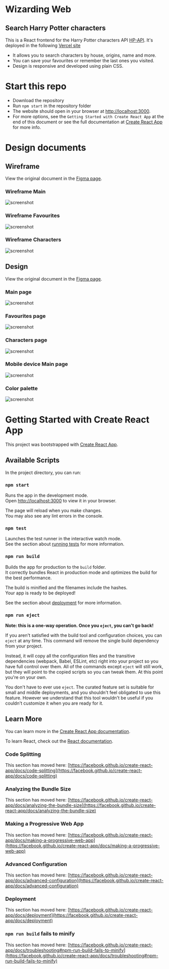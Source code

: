 # Wizarding Web
## Search Harry Potter characters

This is a React frontend for the Harry Potter characters API [HP-API](https://hp-api.herokuapp.com/).
It's deployed in the following [Vercel site](https://sdg-harry-potter.vercel.app/)

- It allows you to search characters by house, origins, name and more.
- You can save your favourites or remember the last ones you visited.
- Design is responsive and developed using plain CSS.

# Start this repo

- Download the repository
- Run `npm start` in the repository folder
- The website should open in your browser at [http://localhost:3000](http://localhost:3000).
- For more options, see the `Getting Started with Create React App` at the end of this document or see the full documentation at [Create React App](https://github.com/facebook/create-react-app) for more info.

# Design documents

## Wireframe
View the original document in the [Figma page](https://www.figma.com/file/oIGGpFh6M0a2AtRwULdqO3/SDG-HP-Wireframe?node-id=0%3A1).

### Wireframe Main
![screenshot](https://github.com/manoelcl/sdg-harry-potter/blob/main/References/Wireframes/SDG-HP%20Wireframe%20Main.jpg)
### Wireframe Favourites
![screenshot](https://github.com/manoelcl/sdg-harry-potter/blob/main/References/Wireframes/SDG-HP%20Wireframe%20Favs.jpg)
### Wireframe Characters
![screenshot](https://github.com/manoelcl/sdg-harry-potter/blob/main/References/Wireframes/SDG-HP%20Wireframe%20Character.jpg)

## Design

View the original document in the [Figma page](https://www.figma.com/file/Zu3PvrMtMMTHBfbqZWQD4R/SDG-HP-Design?node-id=32%3A140).

### Main page
![screenshot](https://github.com/manoelcl/sdg-harry-potter/blob/main/References/Design/Desktop%20-%20Main.jpg)

### Favourites page
![screenshot](https://github.com/manoelcl/sdg-harry-potter/blob/main/References/Design/Desktop%20-%20Favorites.jpg)

### Characters page
![screenshot](https://github.com/manoelcl/sdg-harry-potter/blob/main/References/Design/Desktop%20-%20Character.jpg)

### Mobile device Main page
![screenshot](https://github.com/manoelcl/sdg-harry-potter/blob/main/References/Design/Android%20Small%20-%20Main.jpg)

### Color palette

![screenshot](https://github.com/manoelcl/sdg-harry-potter/blob/main/References/Design/Color%20Palette.jpg)

# Getting Started with Create React App

This project was bootstrapped with [Create React App](https://github.com/facebook/create-react-app).

## Available Scripts

In the project directory, you can run:

### `npm start`

Runs the app in the development mode.\
Open [http://localhost:3000](http://localhost:3000) to view it in your browser.

The page will reload when you make changes.\
You may also see any lint errors in the console.

### `npm test`

Launches the test runner in the interactive watch mode.\
See the section about [running tests](https://facebook.github.io/create-react-app/docs/running-tests) for more information.

### `npm run build`

Builds the app for production to the `build` folder.\
It correctly bundles React in production mode and optimizes the build for the best performance.

The build is minified and the filenames include the hashes.\
Your app is ready to be deployed!

See the section about [deployment](https://facebook.github.io/create-react-app/docs/deployment) for more information.

### `npm run eject`

**Note: this is a one-way operation. Once you `eject`, you can't go back!**

If you aren't satisfied with the build tool and configuration choices, you can `eject` at any time. This command will remove the single build dependency from your project.

Instead, it will copy all the configuration files and the transitive dependencies (webpack, Babel, ESLint, etc) right into your project so you have full control over them. All of the commands except `eject` will still work, but they will point to the copied scripts so you can tweak them. At this point you're on your own.

You don't have to ever use `eject`. The curated feature set is suitable for small and middle deployments, and you shouldn't feel obligated to use this feature. However we understand that this tool wouldn't be useful if you couldn't customize it when you are ready for it.

## Learn More

You can learn more in the [Create React App documentation](https://facebook.github.io/create-react-app/docs/getting-started).

To learn React, check out the [React documentation](https://reactjs.org/).

### Code Splitting

This section has moved here: [https://facebook.github.io/create-react-app/docs/code-splitting](https://facebook.github.io/create-react-app/docs/code-splitting)

### Analyzing the Bundle Size

This section has moved here: [https://facebook.github.io/create-react-app/docs/analyzing-the-bundle-size](https://facebook.github.io/create-react-app/docs/analyzing-the-bundle-size)

### Making a Progressive Web App

This section has moved here: [https://facebook.github.io/create-react-app/docs/making-a-progressive-web-app](https://facebook.github.io/create-react-app/docs/making-a-progressive-web-app)

### Advanced Configuration

This section has moved here: [https://facebook.github.io/create-react-app/docs/advanced-configuration](https://facebook.github.io/create-react-app/docs/advanced-configuration)

### Deployment

This section has moved here: [https://facebook.github.io/create-react-app/docs/deployment](https://facebook.github.io/create-react-app/docs/deployment)

### `npm run build` fails to minify

This section has moved here: [https://facebook.github.io/create-react-app/docs/troubleshooting#npm-run-build-fails-to-minify](https://facebook.github.io/create-react-app/docs/troubleshooting#npm-run-build-fails-to-minify)
